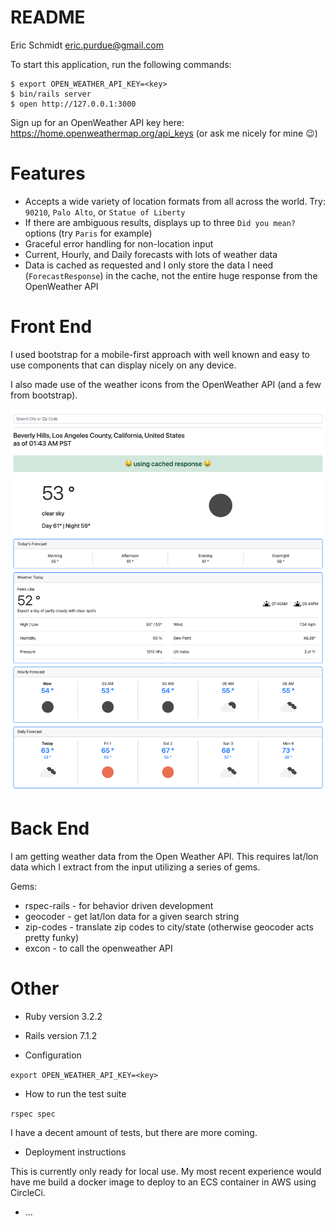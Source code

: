 # README

Eric Schmidt
<eric.purdue@gmail.com>

To start this application, run the following commands:
```
$ export OPEN_WEATHER_API_KEY=<key>
$ bin/rails server
$ open http://127.0.0.1:3000
```

Sign up for an OpenWeather API key here: https://home.openweathermap.org/api_keys (or ask me nicely for mine 😉)

# Features

* Accepts a wide variety of location formats from all across the world. Try: `90210`, `Palo Alto`, or `Statue of Liberty`
* If there are ambiguous results, displays up to three `Did you mean?` options (try `Paris` for example)
* Graceful error handling for non-location input
* Current, Hourly, and Daily forecasts with lots of weather data
* Data is cached as requested and I only store the data I need (`ForecastResponse`) in the cache, not the entire huge response from the OpenWeather API

# Front End

I used bootstrap for a mobile-first approach with well known and easy to use components that can display nicely on any device.

I also made use of the weather icons from the OpenWeather API (and a few from bootstrap).

![forecast.png](forecast.png)

# Back End

I am getting weather data from the Open Weather API. This requires lat/lon data which I extract from the input utilizing
a series of gems.

Gems:
* rspec-rails - for behavior driven development
* geocoder - get lat/lon data for a given search string
* zip-codes - translate zip codes to city/state (otherwise geocoder acts pretty funky)
* excon - to call the openweather API

# Other
* Ruby version
3.2.2

* Rails version
7.1.2

* Configuration

`export OPEN_WEATHER_API_KEY=<key>`

* How to run the test suite

`rspec spec`

I have a decent amount of tests, but there are more coming.

* Deployment instructions

This is currently only ready for local use. My most recent experience would have me build a docker image to deploy to an ECS container in AWS using CircleCi.

* ...